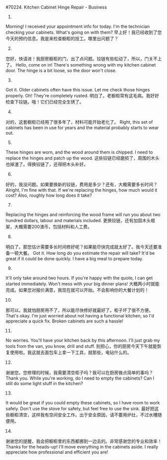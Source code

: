 #70224. Kitchen Cabinet Hinge Repair - Business

1.
Morning! I received your appointment info for today. I'm the technician checking your cabinets. What's going on with them?
早上好！我已经收到了您今天的预约信息。我是来检查橱柜的技工。哪里出问题了？

2.
您好，快请进！我厨房橱柜的门，出了点问题。铰链有些松动了，所以，门关不上了。
Hello, come on in! There's something wrong with my kitchen cabinet door. The hinge is a bit loose, so the door won't close.

3.
Got it. Older cabinets often have this issue. Let me check those hinges properly. Oh! They're completely rusted.
明白了。老橱柜常有这毛病。我好好检查下铰链。哦！它们已经完全生锈了。

4.
对的，这套橱柜已经用了很多年了，材料可能开始老化了。
Right, this set of cabinets has been in use for years and the material probably starts to wear out.

5.
These hinges are worn, and the wood around them is chipped. I need to replace the hinges and patch up the wood.
这些铰链已经磨损了，周围的木头也掉渣了。得换铰链了，还得把木头补好。

6.
好的，我没问题。如果要换新的铰链，费用是多少？还有，大概需要多长时间？
Alright, I'm fine with that. If we're replacing the hinges, how much would it cost? Also, roughly how long does it take?

7.
Replacing the hinges and reinforcing the wood frame will run you about two hundred dollars, labour and materials included.
更换铰链，还有加固木头框架，大概需要200澳币，包括材料和人工费。

8.
明白了。那您估计需要多长时间修好呢？如果能尽快完成就太好了。我今天还要准备一顿大餐。
Got it. How long do you estimate the repair will take? It'd be great if it could be done quickly. I have a big meal to prepare today.

9.
It'll only take around two hours. If you're happy with the quote, I can get started immediately. Won't mess with your big dinner plans!
大概两小时就能完成。如果您对报价满意，我现在就可以开始。不会影响你的大餐计划的！

10.
那可以。我就怕厨房用不了，所以能尽快修好就最好了。柜子坏了很不方便。
That's okay. I'm just worried about not having a functional kitchen, so I'd appreciate a quick fix. Broken cabinets are such a hassle!

11.
No worries. You'll have your kitchen back by this afternoon. I'll just grab my tools from the van, you know, drill and stuff.
别担心，你的厨房今天下午就能恢复使用啦。我这就去面包车上拿一下工具，就那些，电钻什么的。

12.
谢谢您。您修理的时候，我需要清空柜子吗？我可以在厨房做点简单的事吗？
Thank you. While you're working, do I need to empty the cabinets? Can I still do some light stuff in the kitchen?

13.
It would be great if you could empty these cabinets, so I have room to work safely. Don't use the stove for safety, but feel free to use the sink.
最好把这些橱柜清空，这样我有空间安全工作。出于安全原因，请不要用炉灶，不过水槽随便用。

14.
谢谢您的提醒，我会把橱柜里的东西都挪到一边去的。非常感谢您的专业和效率！
Thanks for the heads-up! I'll move everything in the cabinets aside. I really appreciate how professional and efficient you are!